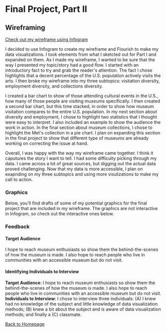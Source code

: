 # Final Project, Part II
## Wireframing
[Check out my wireframe using Infogram](https://infogram.com/ocean-sand-1h8n6mm81lkg6xo?live)

I decided to use Infogram to create my wireframe and Flourish to make my data visualizations. I took elements from what I sketcted out for Part I and expanded on them. As I made my wireframe, I wanted to be sure that the way I presented my topic/story had a good flow. I started with an introductory fact to try and grab the reader's attention. The fact I chose highlights that a decent percentage of the U.S. population actively visits the arts. I then broke my wireframe into my three subtopics: visitation diversity, employment diversity, and collections diversity. 

I created a bar chart to show of those attending cultural events in the U.S., how many of those people are visiting museums specifically. I then created a second bar chart, but this time stacked, in order to show how museum visitation compares to the entire U.S. population. In my next section about diversity and employment, I chose to highlight two statistics that I thought were easy to interpret. I also included an example to show the audience the work in action. In the final section about museum collections, I chose to highlight the Met's collection in a pie chart. I plan on expanding this section in the final project to show that different type of museums are already working on correcting the issue at hand.

Overall, I was happy with the way my wireframe came together. I think it caputures the story I want to tell. I had some difficulty picking through my data. I came across a lot of great sources, but digging out the actual data proved challenging. Now that my data is more accessible, I plan on exapnding on my three subtopics and using more visulizations to make my call to action.


### Graphics
Below, you'll find drafts of some of my potential graphics for the final project that are included in my wireframe. The graphics are not interactive in Infogram, so check out the interactive ones below.

<div class="flourish-embed flourish-chart" data-src="visualisation/3917692" data-url="https://flo.uri.sh/visualisation/3917692/embed" aria-label=""><script src="https://public.flourish.studio/resources/embed.js"></script></div>

<div class="flourish-embed flourish-chart" data-src="visualisation/3916880" data-url="https://flo.uri.sh/visualisation/3916880/embed" aria-label=""><script src="https://public.flourish.studio/resources/embed.js"></script></div>


<div class="flourish-embed flourish-chart" data-src="visualisation/3917848" data-url="https://flo.uri.sh/visualisation/3917848/embed" aria-label=""><script src="https://public.flourish.studio/resources/embed.js"></script></div>


### Feedback
#### Target Audience
I hope to reach museum enthusiasts so show them the behind-the-scenes of how the museum is made. I also hope to reach people who live in communities with an accessible museum but do not visit. 
####  Identifying Individuals to Interview
**Target Audience**: I hope to reach museum enthusiasts so show them the behind-the-scenes of how the museum is made. I also hope to reach people who live in communities with an accessible museum but do not visit.
**Individuals to Interview**: I chose to interview three individuals: (A) I knew had no knowledge of the subject and little knowledge of data visualization methods; (B) knew a bit about the subject and is aware of data visualization methods; and finally a (C) classmate. 



[Back to Homepage](/README.md)

